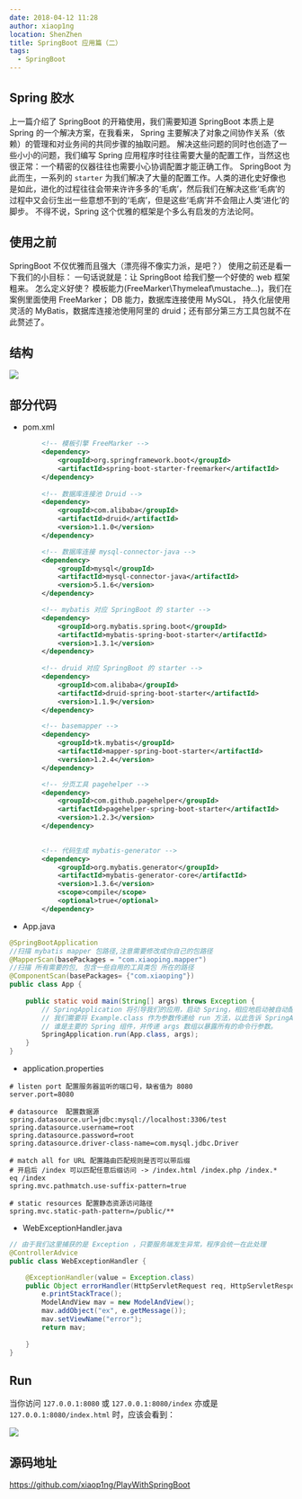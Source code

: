 ```yaml
---
date: 2018-04-12 11:28
author: xiaop1ng
location: ShenZhen
title: SpringBoot 应用篇（二）
tags:
  - SpringBoot
---
```


## Spring 胶水
上一篇介绍了 SpringBoot 的开箱使用，我们需要知道 SpringBoot 本质上是 Spring 的一个解决方案，在我看来， Spring 主要解决了对象之间协作关系（依赖）的管理和对业务间的共同步骤的抽取问题。
解决这些问题的同时也创造了一些小小的问题，我们编写 Spring 应用程序时往往需要大量的配置工作，当然这也很正常：一个精密的仪器往往也需要小心协调配置才能正确工作。
SpringBoot 为此而生，一系列的 `starter` 为我们解决了大量的配置工作。人类的进化史好像也是如此，进化的过程往往会带来许许多多的‘毛病’，然后我们在解决这些‘毛病’的过程中又会衍生出一些意想不到的‘毛病’，但是这些‘毛病’并不会阻止人类‘进化’的脚步。
不得不说，Spring 这个优雅的框架是个多么有启发的方法论阿。

## 使用之前
SpringBoot 不仅优雅而且强大（漂亮得不像实力派，是吧？）
使用之前还是看一下我们的小目标：
一句话说就是：让 SpringBoot 给我们整一个好使的 web 框架粗来。
怎么定义好使？
模板能力(FreeMarker\Thymeleaf\mustache\...)，我们在案例里面使用 FreeMarker；
DB 能力，数据库连接使用 MySQL， 持久化层使用灵活的 MyBatis，数据库连接池使用阿里的 druid；还有部分第三方工具包就不在此赘述了。

## 结构
![](https://i.loli.net/2019/12/10/wk9quGeHDVa8Sb2.png)


## 部分代码
 - pom.xml
```xml
		<!-- 模板引擎 FreeMarker -->
		<dependency>
			<groupId>org.springframework.boot</groupId>
			<artifactId>spring-boot-starter-freemarker</artifactId>
		</dependency>
		
		<!-- 数据库连接池 Druid -->
		<dependency>
			<groupId>com.alibaba</groupId>
			<artifactId>druid</artifactId>
			<version>1.1.0</version>
		</dependency>

		<!-- 数据库连接 mysql-connector-java -->
		<dependency>
		    <groupId>mysql</groupId>
		    <artifactId>mysql-connector-java</artifactId>
		    <version>5.1.6</version>
		</dependency>

		<!-- mybatis 对应 SpringBoot 的 starter -->
		<dependency>
			<groupId>org.mybatis.spring.boot</groupId>
			<artifactId>mybatis-spring-boot-starter</artifactId>
			<version>1.3.1</version>
		</dependency>
		
		<!-- druid 对应 SpringBoot 的 starter -->
		<dependency>
		    <groupId>com.alibaba</groupId>
		    <artifactId>druid-spring-boot-starter</artifactId>
		    <version>1.1.9</version>
		</dependency>

		<!-- basemapper -->
		<dependency>
			<groupId>tk.mybatis</groupId>
			<artifactId>mapper-spring-boot-starter</artifactId>
			<version>1.2.4</version>
		</dependency>

		<!-- 分页工具 pagehelper -->
		<dependency>
			<groupId>com.github.pagehelper</groupId>
			<artifactId>pagehelper-spring-boot-starter</artifactId>
			<version>1.2.3</version>
		</dependency>

		
		<!-- 代码生成 mybatis-generator -->
		<dependency>
		    <groupId>org.mybatis.generator</groupId>
		    <artifactId>mybatis-generator-core</artifactId>
		    <version>1.3.6</version>
		    <scope>compile</scope>
		    <optional>true</optional>
		</dependency>
```

- App.java
```java
@SpringBootApplication
//扫描 mybatis mapper 包路径,注意需要修改成你自己的包路径
@MapperScan(basePackages = "com.xiaoping.mapper")
//扫描 所有需要的包, 包含一些自用的工具类包 所在的路径
@ComponentScan(basePackages= {"com.xiaoping"})
public class App {
    
    public static void main(String[] args) throws Exception {
    	// SpringApplication 将引导我们的应用，启动 Spring，相应地启动被自动配置的 Tomcat web 服务器。
    	// 我们需要将 Example.class 作为参数传递给 run 方法，以此告诉 SpringApplication 
    	// 谁是主要的 Spring 组件，并传递 args 数组以暴露所有的命令行参数。    
        SpringApplication.run(App.class, args);
    }
}
```

- application.properties
```
# listen port 配置服务器监听的端口号，缺省值为 8080
server.port=8080

# datasource  配置数据源
spring.datasource.url=jdbc:mysql://localhost:3306/test
spring.datasource.username=root
spring.datasource.password=root
spring.datasource.driver-class-name=com.mysql.jdbc.Driver

# match all for URL 配置路由匹配规则是否可以带后缀
# 开启后 /index 可以匹配任意后缀访问 -> /index.html /index.php /index.*  eq /index
spring.mvc.pathmatch.use-suffix-pattern=true

# static resources 配置静态资源访问路径
spring.mvc.static-path-pattern=/public/**
```

- WebExceptionHandler.java
```java
// 由于我们这里捕获的是 Exception ，只要服务端发生异常，程序会统一在此处理
@ControllerAdvice
public class WebExceptionHandler {

	@ExceptionHandler(value = Exception.class)
	public Object errorHandler(HttpServletRequest req, HttpServletResponse res, Exception e) {
		e.printStackTrace();
		ModelAndView mav = new ModelAndView();
		mav.addObject("ex", e.getMessage());
		mav.setViewName("error");
		return mav;
		
	}
}
```

## Run
当你访问 `127.0.0.1:8080` 或 `127.0.0.1:8080/index` 亦或是 `127.0.0.1:8080/index.html` 时，应该会看到：

![](https://i.loli.net/2019/12/10/STaxvAwIENXe2Bh.png)


## 源码地址

https://github.com/xiaop1ng/PlayWithSpringBoot
